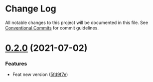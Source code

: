 # Change Log

All notable changes to this project will be documented in this file.
See [Conventional Commits](https://conventionalcommits.org) for commit guidelines.

# [0.2.0](https://github.com/suncoinchain/suncoin-toolkit/tree/master/packages/suncoin-uikit/compare/@suncoin/uikit@0.1.1...@suncoin/uikit@0.2.0) (2021-07-02)


### Features

* Feat new version ([5fd9f7e](https://github.com/suncoinchain/suncoin-toolkit/tree/master/packages/suncoin-uikit/commit/5fd9f7eb6d480d8387a04cb2a02d69fa4a821d30))
